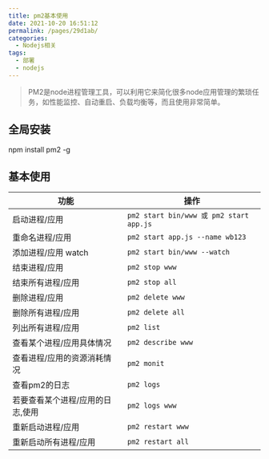 ```yaml
---
title: pm2基本使用
date: 2021-10-20 16:51:12
permalink: /pages/29d1ab/
categories:
  - Nodejs相关
tags:
  - 部署
  - nodejs
---
```


> PM2是node进程管理工具，可以利用它来简化很多node应用管理的繁琐任务，如性能监控、自动重启、负载均衡等，而且使用非常简单。

## 全局安装
npm install pm2 -g

## 基本使用
|功能|操作|
|-|-|
|启动进程/应用 |```pm2 start bin/www 或 pm2 start app.js```|
|重命名进程/应用 |```pm2 start app.js --name wb123```|
|添加进程/应用 watch|```pm2 start bin/www --watch```|
|结束进程/应用|```pm2 stop www```|
|结束所有进程/应用|```pm2 stop all```|
|删除进程/应用|```pm2 delete www```|
|删除所有进程/应用|```pm2 delete all```|
|列出所有进程/应用|```pm2 list```|
|查看某个进程/应用具体情况|```pm2 describe www```|
|查看进程/应用的资源消耗情况|```pm2 monit```|
|查看pm2的日志|```pm2 logs```|
|若要查看某个进程/应用的日志,使用|```pm2 logs www```|
|重新启动进程/应用|```pm2 restart www```|
|重新启动所有进程/应用|```pm2 restart all```|

